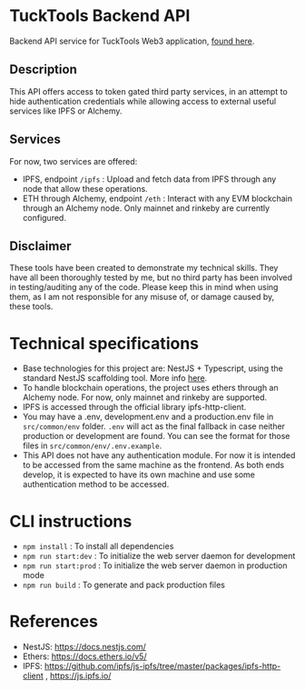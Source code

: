 # TuckTools Backend API
Backend API service for TuckTools Web3 application, [found here](https://github.com/TucksonDev/tucktools).

## Description
This API offers access to token gated third party services, in an attempt to hide authentication credentials while allowing access to external useful services like IPFS or Alchemy.

## Services
For now, two services are offered:
- IPFS, endpoint `/ipfs` : Upload and fetch data from IPFS through any node that allow these operations.
- ETH through Alchemy, endpoint `/eth` : Interact with any EVM blockchain through an Alchemy node. Only mainnet and rinkeby are currently configured.

## Disclaimer
These tools have been created to demonstrate my technical skills. They have all been thoroughly tested by me, but no third party has been involved in testing/auditing any of the code. Please keep this in mind when using them, as I am not responsible for any misuse of, or damage caused by, these tools.

# Technical specifications
- Base technologies for this project are: NestJS + Typescript, using the standard NestJS scaffolding tool. More info [here](https://docs.nestjs.com/).
- To handle blockchain operations, the project uses ethers through an Alchemy node. For now, only mainnet and rinkeby are supported.
- IPFS is accessed through the official library ipfs-http-client.
- You may have a .env, development.env and a production.env file in `src/common/env` folder. `.env` will act as the final fallback in case neither production or development are found. You can see the format for those files in `src/common/env/.env.example`.
- This API does not have any authentication module. For now it is intended to be accessed from the same machine as the frontend. As both ends develop, it is expected to have its own machine and use some authentication method to be accessed.

# CLI instructions
- `npm install` : To install all dependencies
- `npm run start:dev` : To initialize the web server daemon for development
- `npm run start:prod` : To initialize the web server daemon in production mode
- `npm run build` : To generate and pack production files

# References
- NestJS: https://docs.nestjs.com/
- Ethers: https://docs.ethers.io/v5/
- IPFS: https://github.com/ipfs/js-ipfs/tree/master/packages/ipfs-http-client , https://js.ipfs.io/

